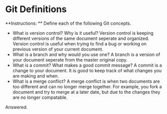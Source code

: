 # Git Definitions

**Instructions: ** Define each of the following Git concepts.

* What is version control?  Why is it useful?
Version control is keeping different versions of the same document seperate and organized. Version control is useful when trying to find a bug or working on previous version of your current document.
* What is a branch and why would you use one? 
A branch is a version of your document seperate from the master original copy.
* What is a commit? What makes a good commit message?
A commit is a change to your document. It is good to keep track of what changes you are making and when.
* What is a merge conflict?
A merge conflict is when two documents are too different and can no longer merge together. For example, you fork a document and try to merge at a later date, but due to the changes they are no longer compatable.

Answered. 